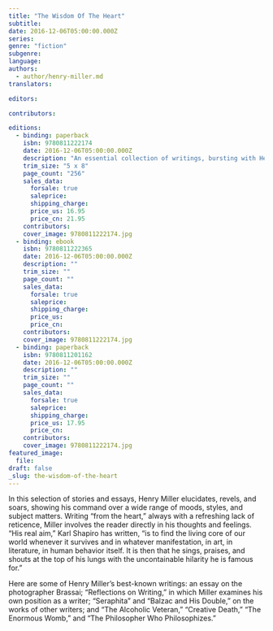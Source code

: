 ```yaml
---
title: "The Wisdom Of The Heart"
subtitle:
date: 2016-12-06T05:00:00.000Z
series:
genre: "fiction"
subgenre:
language:
authors:
  - author/henry-miller.md
translators:

editors:

contributors:

editions:
  - binding: paperback
    isbn: 9780811222174
    date: 2016-12-06T05:00:00.000Z
    description: "An essential collection of writings, bursting with Henry Miller’s exhilarating candor and wisdom "
    trim_size: "5 x 8"
    page_count: "256"
    sales_data:
      forsale: true
      saleprice:
      shipping_charge:
      price_us: 16.95
      price_cn: 21.95
    contributors:
    cover_image: 9780811222174.jpg
  - binding: ebook
    isbn: 9780811222365
    date: 2016-12-06T05:00:00.000Z
    description: ""
    trim_size: ""
    page_count: ""
    sales_data:
      forsale: true
      saleprice:
      shipping_charge:
      price_us:
      price_cn:
    contributors:
    cover_image: 9780811222174.jpg
  - binding: paperback
    isbn: 9780811201162
    date: 2016-12-06T05:00:00.000Z
    description: ""
    trim_size: ""
    page_count: ""
    sales_data:
      forsale: true
      saleprice:
      shipping_charge:
      price_us: 17.95
      price_cn:
    contributors:
    cover_image: 9780811222174.jpg
featured_image:
  file:
draft: false
_slug: the-wisdom-of-the-heart
---
```


In this selection of stories and essays, Henry Miller elucidates, revels, and soars, showing his command over a wide range of moods, styles, and subject matters. Writing “from the heart,” always with a refreshing lack of reticence, Miller involves the reader directly in his thoughts and feelings. “His real aim,” Karl Shapiro has written, “is to find the living core of our world whenever it survives and in whatever manifestation, in art, in literature, in human behavior itself. It is then that he sings, praises, and shouts at the top of his lungs with the uncontainable hilarity he is famous for.”

Here are some of Henry Miller’s best-known writings: an essay on the photographer Brassai; “Reflections on Writing,” in which Miller examines his own position as a writer; “Seraphita” and “Balzac and His Double,” on the works of other writers; and “The Alcoholic Veteran,” “Creative Death,” “The Enormous Womb,” and “The Philosopher Who Philosophizes.”
